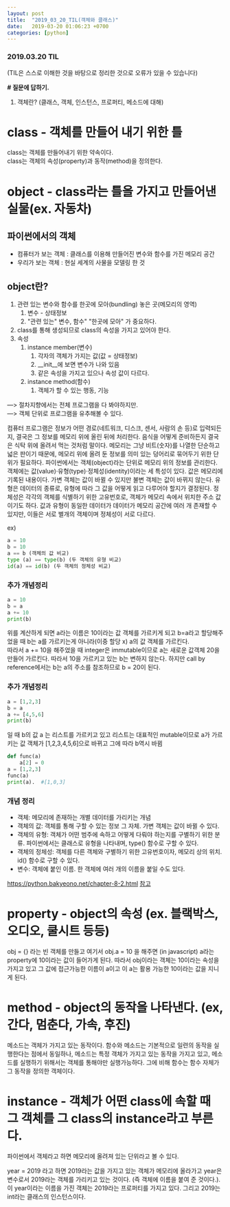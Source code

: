 ```yaml
---
layout: post
title:  "2019_03_20_TIL(객체와 클래스)"
date:   2019-03-20 01:06:23 +0700
categories: [python]
---
```


### 2019.03.20 TIL

(TIL은 스스로 이해한 것을 바탕으로 정리한 것으로 오류가 있을 수 있습니다)

**\# 질문에 답하기.**
  
1. 객체란? (클래스, 객체, 인스턴스, 프로퍼티, 메소드에 대해)


# class - 객체를 만들어 내기 위한 틀

class는 객체를 만들어내기 위한 약속이다.  
class는 객체의 속성(property)과 동작(method)을 정의한다.

# object - class라는 틀을 가지고 만들어낸 실물(ex. 자동차)

## 파이썬에서의 객체

* 컴퓨터가 보는 객체 : 클래스를 이용해 만들어진 변수와 함수를 가진 메모리 공간
* 우리가 보는 객체 : 현실 세계의 사물을 모델링 한 것
	

## object란?
1. 관련 있는 변수와 함수를 한곳에 모아(bundling) 놓은 곳(메모리의 영역) 
    1. 변수 - 상태정보
    2. "관련 있는" 변수, 함수" "한곳에 모아" 가 중요하다.
2. class를 통해 생성되므로 class의 속성을 가지고 있어야 한다.
3. 속성
    1. instance member(변수)
        1. 각자의 객체가 가지는 값(값 = 상태정보)
        2. \__init__에 보면 변수가 나와 있음
        3. 같은 속성을 가지고 있으나 속성 값이 다르다.
    2. instance method(함수)
        1. 객체가 할 수 있는 행동, 기능

—> 절차지향에서는 전체 프로그램을 다 봐야하지만.  
—> 객체 단위로 프로그램을 유추해볼 수 있다.

컴퓨터 프로그램은 정보가 어떤 경로(네트워크, 디스크, 센서, 사람의 손 등)로 입력되든지, 결국은 그 정보를 메모리 위에 올린 뒤에 처리한다. 음식을 어떻게 준비하든지 결국은 식탁 위에 올려서 먹는 것처럼 말이다. 메모리는 그냥 비트(숫자)를 나열한 단순하고 넓은 판이기 때문에, 메모리 위에 올려 둔 정보를 의미 있는 덩어리로 묶어두기 위한 단위가 필요하다. 파이썬에서는 객체(object)라는 단위로 메모리 위의 정보를 관리한다.   
객체에는 값(value)·유형(type)·정체성(identity)이라는 세 특성이 있다. 값은 메모리에 기록된 내용이다. 가변 객체는 값이 바뀔 수 있지만 불변 객체는 값이 바뀌지 않는다. 유형은 데이터의 종류로, 유형에 따라 그 값을 어떻게 읽고 다루어야 할지가 결정된다. 정체성은 각각의 객체를 식별하기 위한 고유번호로, 객체가 메모리 속에서 위치한 주소 값이기도 하다. 값과 유형이 동일한 데이터가 데이터가 메모리 공간에 여러 개 존재할 수 있지만, 이들은 서로 별개의 객체이며 정체성이 서로 다르다.  

ex)

```python
a = 10
b = 10
a == b (객체의 값 비교)
type (a) == type(b) (두 객체의 유형 비교)
id(a) == id(b) (두 객체의 정체성 비교)
```

### 추가 개념정리
```python
a = 10
b = a
a += 10
print(b) 
```
위를 계산하게 되면 a라는 이름은 10이라는 값 객체를 가르키게 되고 b=a라고 할당해주었을 때 b는 a를 가르키는게 아니라(이중 할당 x) a의 값 객체를 가르킨다.   
따라서 a += 10을 해주었을 때 integer은 immutable이므로 a는 새로운 값객체 20을 만들어 가르킨다. 따라서 10을 가르키고 있는 b는 변하지 않는다. 하지만 call by reference에서는 b는 a의 주소를 참조하므로 b = 20이 된다.

### 추가 개념정리

```python
a = [1,2,3]
b = a
a += [4,5,6]
print(b)
```

일 때 b의 값
 a 는 리스트를 가르키고 있고 리스트는 대표적인 mutable이므로  a가 가르키는 값 객체가 [1,2,3,4,5,6]으로 바뀌고 그에 따라 b역시 바뀜
 
```python
def func(a)
 	a[2] = 0
a = [1,2,3]
func(a)
print(a).  #[1,0,3]     
```
### 개념 정리
* 객체: 메모리에 존재하는 개별 데이터를 가리키는 개념
* 객체의 값: 객체를 통해 구할 수 있는 정보 그 자체. 가변 객체는 값이 바뀔 수 있다.
* 객체의 유형: 객체가 어떤 범주에 속하고 어떻게 다뤄야 하는지를 구별하기 위한 분류. 파이썬에서는 클래스로 유형을 나타내며, type() 함수로 구할 수 있다.
* 객체의 정체성: 객체를 다른 객체와 구별하기 위한 고유번호이자, 메모리 상의 위치. id() 함수로 구할 수 있다.
* 변수: 객체에 붙인 이름. 한 객체에 여러 개의 이름을 붙일 수도 있다.  

https://python.bakyeono.net/chapter-8-2.html  [참고](https://python.bakyeono.net/chapter-8-2.html)

# property - object의 속성  (ex. 블랙박스, 오디오, 쿨시트 등등)

obj = {} 라는 빈 객체를 만들고
여기서 obj.a = 10 을 해주면 (in javascript)
a라는 property에 10이라는 값이 들어가게 된다. 따라서 obj이라는 객체는 10이라는 속성을 가지고 있고 
그 값에 접근가능한 이름이 a이고 이 a는 활용 가능한 10이라는 값을 지니게 된다. 

# method - object의 동작을 나타낸다. (ex, 간다, 멈춘다, 가속, 후진)

메소드는 객체가 가지고 있는 동작이다. 함수와 메소드는 기본적으로 일련의 동작을 실행한다는 점에서 동일하나, 
메소드는 특정 객체가 가지고 있는 동작을 가지고 있고, 메소드를 실행하기 위해서는 객체를 통해야만 실행가능하다.
그에 비해 함수는 함수 자체가 그 동작을 정의한 객체이다.


# instance - 객체가 어떤 class에 속할 때 그 객체를 그 class의 instance라고 부른다.


파이썬에서 객체라고 하면 메모리에 올려져 있는 단위라고 볼 수 있다.

year = 2019 라고 하면
2019라는 값을 가지고 있는 객체가 메모리에 올라가고 
year은 변수로서 2019라는 객체를 가리키고 있는 것이다. (즉 객체에 이름을 붙여 준 것이다.).    
이 year이라는 이름을 가진 객체는  2019라는 프로퍼티를 가지고 있다.
그리고 2019는 int라는 클래스의 인스턴스이다. 

